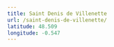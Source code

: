```yaml
---
title: Saint Denis de Villenette
url: /saint-denis-de-villenette/
latitude: 48.509
longitude: -0.547
---
```

